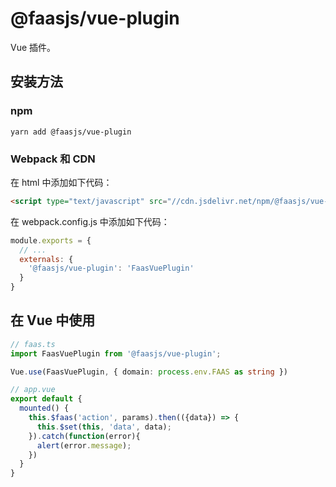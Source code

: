 # @faasjs/vue-plugin

Vue 插件。

## 安装方法

### npm

    yarn add @faasjs/vue-plugin

### Webpack 和 CDN

在 html 中添加如下代码：

```html
<script type="text/javascript" src="//cdn.jsdelivr.net/npm/@faasjs/vue-plugin"></script>
```

在 webpack.config.js 中添加如下代码：

```javascript
module.exports = {
  // ...
  externals: {
    '@faasjs/vue-plugin': 'FaasVuePlugin'
  }
}
```


## 在 Vue 中使用

```typescript
// faas.ts
import FaasVuePlugin from '@faasjs/vue-plugin';

Vue.use(FaasVuePlugin, { domain: process.env.FAAS as string })

// app.vue
export default {
  mounted() {
    this.$faas('action', params).then(({data}) => {
      this.$set(this, 'data', data);
    }).catch(function(error){
      alert(error.message);
    })
  }
}
```
